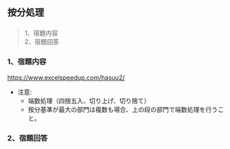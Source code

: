 ## 按分処理  
### 
> 1、宿題内容  
> 2、宿題回答  

### 1、宿題内容  

  https://www.excelspeedup.com/hasuu2/

  - 注意:  
    - 端数処理（四捨五入、切り上げ、切り捨て）  
    - 按分基準が最大の部門は複数も場合、上の段の部門で端数処理を行うこと。  

### 2、宿題回答  


